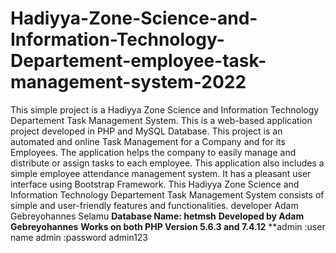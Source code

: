 # Hadiyya-Zone-Science-and-Information-Technology-Departement-employee-task-management-system-2022
This simple project is a Hadiyya Zone Science and Information Technology Departement Task Management System. This is a web-based application project developed in PHP and MySQL Database. This project is an automated and online Task Management for a Company and for its Employees. The application helps the company to easily manage and distribute or assign tasks to each employee. This application also includes a simple employee attendance management system. It has a pleasant user interface using Bootstrap Framework. This Hadiyya Zone Science and Information Technology Departement  Task Management System consists of simple and user-friendly features and functionalities. developer Adam Gebreyohannes Selamu
**Database Name: hetmsh**
**Developed by Adam Gebreyohannes**
**Works on both PHP Version 5.6.3 and 7.4.12**
**admin :user name admin :password admin123


